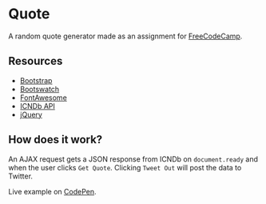 # Quote

A random quote generator made as an assignment for [FreeCodeCamp](https://www.freecodecamp.com/).

## Resources

* [Bootstrap](http://getbootstrap.com/)
* [Bootswatch](https://bootswatch.com/)
* [FontAwesome](http://fontawesome.io/)
* [ICNDb API](http://www.icndb.com/api/)
* [jQuery](https://jquery.com/)

## How does it work?

An AJAX request gets a JSON response from ICNDb on `document.ready` and when the user clicks `Get Quote`. Clicking `Tweet Out` will post the data to Twitter.  

Live example on [CodePen](https://codepen.io/leohajder/full/vXNQgx/).
